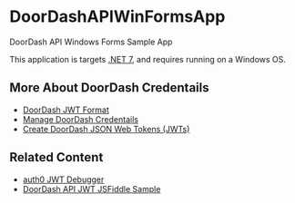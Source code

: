 # DoorDashAPIWinFormsApp
DoorDash API Windows Forms Sample App

This application is targets [.NET 7](https://dotnet.microsoft.com/en-us/download/dotnet/7.0), and requires running on a Windows OS. 

## More About DoorDash Credentails
- [DoorDash JWT Format](https://developer.doordash.com/en-US/docs/drive/reference/JWTs/)
- [Manage DoorDash Credentails](https://developer.doordash.com/en-US/docs/drive/how_to/manage_credentials/)
- [Create DoorDash JSON Web Tokens (JWTs)](https://developer.doordash.com/en-US/docs/drive/how_to/JWTs)

## Related Content</h2>
- [auth0 JWT Debugger](https://jwt.io/)
- [DoorDash API JWT JSFiddle Sample](https://jsfiddle.net/joshAtDoorDash/yha049fn/)
